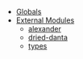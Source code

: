 * [Globals](globals.md)
* [External Modules]()
  * [alexander](modules/_alexander_.md)
  * [dried-danta](modules/_dried_danta_.md)
  * [types](modules/_types_.md)
